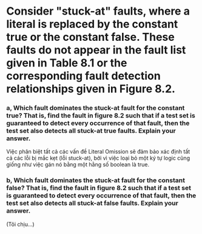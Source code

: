 # Consider "stuck-at" faults, where a literal is replaced by the constant true or the constant false. These faults do not appear in the fault list given in Table 8.1 or the corresponding fault detection relationships given in Figure 8.2.

### a, Which fault dominates the stuck-at fault for the constant true? That is, find the fault in figure 8.2 such that if a test set is guaranteed to detect every occurrence of that fault, then the test set also detects all stuck-at true faults. Explain your answer.
Việc phân biệt tất cả các vấn đề Literal Omission sẽ đảm bảo xác định tất cả các lỗi bị mắc kẹt (lỗi stuck-at), bởi vì việc loại bỏ một ký tự logic cũng giống như việc gán nó bằng một hằng số boolean là true.

### b, Which fault dominates the stuck-at fault for the constant false? That is, find the fault in figure 8.2 such that if a test set is guaranteed to detect every occurrence of that fault, then the test set also detects all stuck-at false faults. Explain your answer.
(Tôi chịu...)